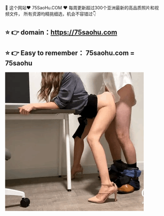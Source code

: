 🔞 这个网站♥ 75SaoHu.COM ♥ 每周更新超过300个亚洲最新的高品质照片和视频文件，
所有资源均精挑细选，机会不容错过👇
## ⭐️ 👉 domain：https://75saohu.com
## ⭐️ 👉 Easy to remember： 75saohu.com = 75saohu

![photo_2021-04-28_03-28-46](https://github.com/helan46825/helan46825/blob/main/aloa0-j5u12.gif)
